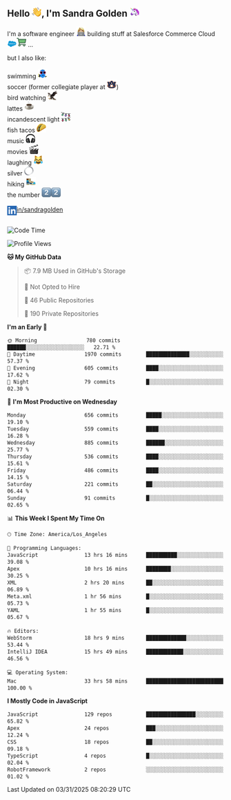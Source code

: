 ## Hello <img src="./static/emoji/wave.png" width="22" />, I'm Sandra Golden <img src="./static/emoji/unicorn-face.png" width="22" />

I'm a software engineer <img src="./static/emoji/female-technologist.png" width="22" /> building stuff at Salesforce Commerce Cloud <img src="./static/emoji/salesforce.png" width="22" /><img src="./static/emoji/commerce-cloud.png" width="22" />&nbsp;...

but I also like:<br/><br/>
swimming <img alt="swimming" src="./static/emoji/keep-swimming.png" width="22" /><br/>
soccer  (former collegiate player at <img src="./static/emoji/auburn.png" width="22" />)<br/>
bird watching <img src="./static/emoji/eagle.png" width="22" /><br/>
lattes <img src="./static/emoji/coffee.png" width="22" /><br/>
incandescent light <img src="./static/emoji/lights.png" width="22" /><br/>
fish tacos <img src="./static/emoji/taco.png" width="22" /><br/>
music <img src="./static/emoji/headphones.png" width="22" /><br/>
movies <img src="./static/emoji/movie-clapper.png" width="22" /><br/>
laughing <img src="./static/emoji/joy-cat.png" width="22" /><br/>
silver <img src="./static/emoji/silver-hoop.png" width="22" /><br/>
hiking <img src="./static/emoji/hiker.png" width="22" /><br/>
the number <img src="./static/emoji/two.png" width="22" /><img src="./static/emoji/two.png" width="22" />
<br/><br/>
<img align="left" alt="Sandra Golden | LinkedIn" width="22px" src="./static/emoji/linkedin.png" /> <a href="https://www.linkedin.com/in/sandragolden/">in/sandragolden</a>
<br/><br/>
<!--START_SECTION:waka-->
![Code Time](http://img.shields.io/badge/Code%20Time-972%20hrs%2049%20mins-blue)

![Profile Views](http://img.shields.io/badge/Profile%20Views-0-blue)

**🐱 My GitHub Data** 

> 📦 7.9 MB Used in GitHub's Storage 
 > 
> 🚫 Not Opted to Hire
 > 
> 📜 46 Public Repositories 
 > 
> 🔑 190 Private Repositories 
 > 
**I'm an Early 🐤** 

```text
🌞 Morning                780 commits         ██████░░░░░░░░░░░░░░░░░░░   22.71 % 
🌆 Daytime                1970 commits        ██████████████░░░░░░░░░░░   57.37 % 
🌃 Evening                605 commits         ████░░░░░░░░░░░░░░░░░░░░░   17.62 % 
🌙 Night                  79 commits          █░░░░░░░░░░░░░░░░░░░░░░░░   02.30 % 
```
📅 **I'm Most Productive on Wednesday** 

```text
Monday                   656 commits         █████░░░░░░░░░░░░░░░░░░░░   19.10 % 
Tuesday                  559 commits         ████░░░░░░░░░░░░░░░░░░░░░   16.28 % 
Wednesday                885 commits         ██████░░░░░░░░░░░░░░░░░░░   25.77 % 
Thursday                 536 commits         ████░░░░░░░░░░░░░░░░░░░░░   15.61 % 
Friday                   486 commits         ████░░░░░░░░░░░░░░░░░░░░░   14.15 % 
Saturday                 221 commits         ██░░░░░░░░░░░░░░░░░░░░░░░   06.44 % 
Sunday                   91 commits          █░░░░░░░░░░░░░░░░░░░░░░░░   02.65 % 
```


📊 **This Week I Spent My Time On** 

```text
🕑︎ Time Zone: America/Los_Angeles

💬 Programming Languages: 
JavaScript               13 hrs 16 mins      ██████████░░░░░░░░░░░░░░░   39.08 % 
Apex                     10 hrs 16 mins      ████████░░░░░░░░░░░░░░░░░   30.25 % 
XML                      2 hrs 20 mins       ██░░░░░░░░░░░░░░░░░░░░░░░   06.89 % 
Meta.xml                 1 hr 56 mins        █░░░░░░░░░░░░░░░░░░░░░░░░   05.73 % 
YAML                     1 hr 55 mins        █░░░░░░░░░░░░░░░░░░░░░░░░   05.67 % 

🔥 Editors: 
WebStorm                 18 hrs 9 mins       █████████████░░░░░░░░░░░░   53.44 % 
IntelliJ IDEA            15 hrs 49 mins      ████████████░░░░░░░░░░░░░   46.56 % 

💻 Operating System: 
Mac                      33 hrs 58 mins      █████████████████████████   100.00 % 
```

**I Mostly Code in JavaScript** 

```text
JavaScript               129 repos           ████████████████░░░░░░░░░   65.82 % 
Apex                     24 repos            ███░░░░░░░░░░░░░░░░░░░░░░   12.24 % 
CSS                      18 repos            ██░░░░░░░░░░░░░░░░░░░░░░░   09.18 % 
TypeScript               4 repos             █░░░░░░░░░░░░░░░░░░░░░░░░   02.04 % 
RobotFramework           2 repos             ░░░░░░░░░░░░░░░░░░░░░░░░░   01.02 % 
```




 Last Updated on 03/31/2025 08:20:29 UTC
<!--END_SECTION:waka-->
